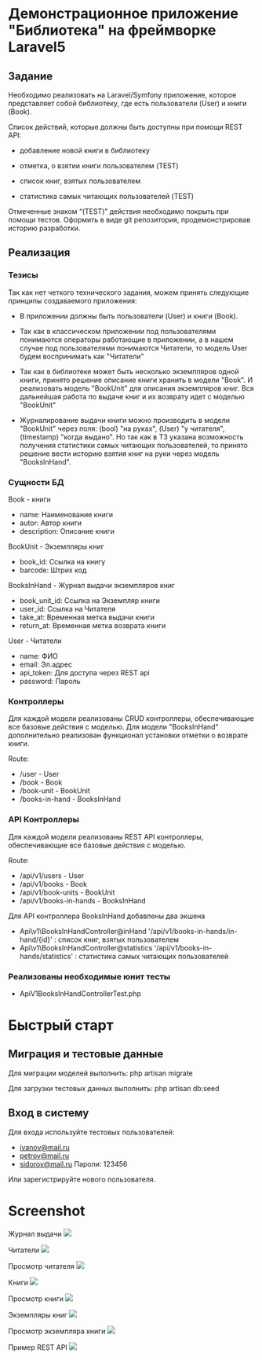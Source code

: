 # Демонстрационное приложение "Библиотека" на фреймворке Laravel5

## Задание

Необходимо реализовать на Laravel/Symfony приложение, которое представляет собой библиотеку, где есть пользователи (User) и книги (Book).

Список действий, которые должны быть доступны при помощи REST API:

- добавление новой книги в библиотеку

- отметка, о взятии книги пользователем (TEST)

- список книг, взятых пользователем

- статистика самых читающих пользователей (TEST)

Отмеченные знаком “(TEST)” действия необходимо покрыть при помощи тестов. Оформить в виде git репозитория, продемонстрировав историю разработки.

## Реализация

### Тезисы

Так как нет четкого технического задания, можем принять следующие принципы создаваемого приложения:

- В приложении должны быть пользователи (User) и книги (Book).

- Так как в классическом приложении под пользователями понимаются операторы работающие в приложении,
а в нашем случае под пользователями понимаются Читатели, то модель User будем воспринимать как "Читатели"

- Так как в библиотеке может быть несколько экземпляров одной книги, принято решение описание книги хранить в модели "Book".
И реализовать модель "BookUnit" для описания экземпляров книг. Вся дальнейшая работа по выдаче книг и их возврату идет с моделью "BookUnit"

- Журналирование выдачи книги можно производить в модели "BookUnit" через поля: (bool) "на руках", (User) "у читателя", (timestamp) "когда выдано".
Но так как в ТЗ указана возможность получения статистики самых читающих пользователей, то принято решение вести историю взятия книг на руки через модель "BooksInHand".

### Сущности БД

Book - книги
- name: Наименование книги
- autor: Автор книги
- description: Описание книги

BookUnit - Экземпляры книг
- book_id: Ссылка на книгу
- barcode: Штрих код

BooksInHand - Журнал выдачи экземпляров книг
- book_unit_id: Ссылка на Экземпляр книги
- user_id: Ссылка на Читателя
- take_at: Временная метка выдачи книги
- return_at: Временная метка возврата книги

User - Читатели
- name: ФИО
- email: Эл.адрес
- api_token: Для доступа через REST api
- password: Пароль

### Контроллеры

Для каждой модели реализованы CRUD контроллеры, обеспечивающие все базовые действия c моделью.
Для модели "BooksInHand" дополнительно реализован функционал установки отметки о возврате книги.

Route:
- /user - User
- /book - Book
- /book-unit - BookUnit
- /books-in-hand - BooksInHand

### API Контроллеры

Для каждой модели реализованы REST API контроллеры, обеспечивающие все базовые действия c моделью.

Route:
- /api/v1/users - User
- /api/v1/books - Book
- /api/v1/book-units - BookUnit
- /api/v1/books-in-hands - BooksInHand

Для API контроллера BooksInHand добавлены два экшена
- Api\v1\BooksInHandController@inHand '/api/v1/books-in-hands/in-hand/{id}' : список книг, взятых пользователем 
- Api\v1\BooksInHandController@statistics '/api/v1/books-in-hands/statistics' : статистика самых читающих пользователей

### Реализованы необходимые юнит тесты

- ApiV1BooksInHandControllerTest.php

# Быстрый старт

## Миграция и тестовые данные

Для миграции моделей выполнить:
php artisan migrate

Для загрузки тестовых данных выполнить:
php artisan db:seed

## Вход в систему

Для входа используйте тестовых пользователей:
- ivanov@mail.ru
- petrov@mail.ru
- sidorov@mail.ru
Пароли: 123456

Или зарегистрируйте нового пользователя.

# Screenshot

Журнал выдачи
![](https://github.com/dnech/laravel5.library.demo/blob/master/screenshot/Screenshot_1.png)

Читатели
![](https://github.com/dnech/laravel5.library.demo/blob/master/screenshot/Screenshot_2.png)

Просмотр читателя
![](https://github.com/dnech/laravel5.library.demo/blob/master/screenshot/Screenshot_3.png)

Книги
![](https://github.com/dnech/laravel5.library.demo/blob/master/screenshot/Screenshot_4.png)

Просмотр книги
![](https://github.com/dnech/laravel5.library.demo/blob/master/screenshot/Screenshot_5.png)

Экземпляры книг
![](https://github.com/dnech/laravel5.library.demo/blob/master/screenshot/Screenshot_6.png)

Просмотр экземпляра книги
![](https://github.com/dnech/laravel5.library.demo/blob/master/screenshot/Screenshot_7.png)

Пример REST API
![](https://github.com/dnech/laravel5.library.demo/blob/master/screenshot/Screenshot_8.png)

